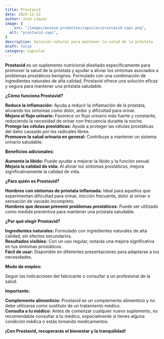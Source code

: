 ```yaml
---
title: Prostavid
date: 2023-12-13
author: José Lúquez
image: {
 	src: "/images/envase-productos/capsulas/prostavid-caps.png",
  alt: "prostavid-caps",
}
description: Solución natural para mantener la salud de la próstata
draft: false
category: Capsulas
---
```


**Prostavid** es un suplemento nutricional diseñado específicamente para promover la salud de la próstata y ayudar a aliviar los síntomas asociados a problemas prostáticos benignos. Formulado con una combinación de ingredientes naturales de alta calidad, Prostavid ofrece una solución eficaz y segura para mantener una próstata saludable.

**¿Cómo funciona Prostavid?**

**Reduce la inflamación:** Ayuda a reducir la inflamación de la próstata, aliviando los síntomas como dolor, ardor y dificultad para orinar.   
**Mejora el flujo urinario:** Favorece un flujo urinario más fuerte y constante, reduciendo la necesidad de orinar con frecuencia durante la noche.   
**Protege las células prostáticas:** Ayuda a proteger las células prostáticas del daño causado por los radicales libres.   
**Promueve la salud urinaria en general:** Contribuye a mantener un sistema urinario saludable.   

**Beneficios adicionales:**

**Aumenta la libido:** Puede ayudar a mejorar la libido y la función sexual.   
**Mejora la calidad de vida:** Al aliviar los síntomas prostáticos, mejora significativamente la calidad de vida.   

**¿Para quién es Prostavid?**

**Hombres con síntomas de próstata inflamada:** Ideal para aquellos que experimentan dificultad para orinar, micción frecuente, dolor al orinar o sensación de vaciado incompleto.   
**Hombres que desean prevenir problemas prostáticos:** Puede ser utilizado como medida preventiva para mantener una próstata saludable.   

**¿Por qué elegir Prostavid?**

**Ingredientes naturales:** Formulado con ingredientes naturales de alta calidad, sin efectos secundarios.   
**Resultados visibles:** Con un uso regular, notarás una mejora significativa en tus síntomas prostáticos.   
**Fácil de usar:** Disponible en diferentes presentaciones para adaptarse a tus necesidades.   

**Modo de empleo:**

Seguir las indicaciones del fabricante o consultar a un profesional de la salud.

**Importante:**

**Complemento alimenticio:** Prostavid es un complemento alimenticio y no debe utilizarse como sustituto de un tratamiento médico.   
**Consulta a tu médico:** Antes de comenzar cualquier nuevo suplemento, es recomendable consultar a tu médico, especialmente si tienes alguna condición médica o estás tomando medicamentos.   

**¡Con Prostavid, recuperarás el bienestar y la tranquilidad!**